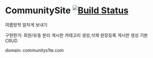 # CommunitySite [![Build Status](https://app.travis-ci.com/Jzakka/CommunitySite.svg?branch=main)](https://app.travis-ci.com/Jzakka/CommunitySite)
여름방학 알차게 보내기

구현한거:
회원/유동 분리
게시판 카테고리 생성,삭제
완장등록
게시판 생성
기본 CRUD

domain: communitys1te.com

